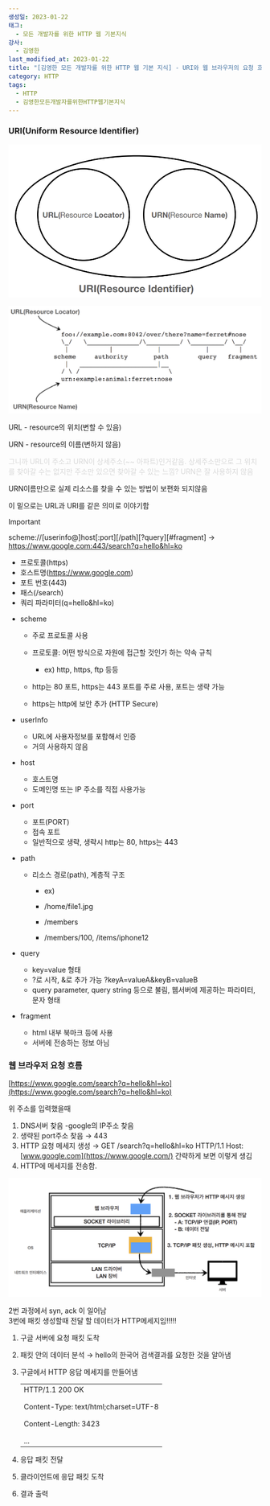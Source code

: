 ```yaml
---
생성일: 2023-01-22
태그:
  - 모든 개발자를 위한 HTTP 웹 기본지식
강사:
  - 김영한
last_modified_at: 2023-01-22
title: "[김영한 모든 개발자를 위한 HTTP 웹 기본 지식] - URI와 웹 브라우저의 요청 흐름"
category: HTTP
tags:
  - HTTP
  - 김영한모든개발자를위한HTTP웹기본지식
---
```

### URI(Uniform Resource Identifier)

![images](/assets/images/http/IMG-20240910102740.png)

![images](/assets/images/http/IMG-20240910102740-1.png)

URL - resource의 위치(변할 수 있음)

URN - resource의 이름(변하지 않음)

<font color="#d8d8d8">그니까 URL이 주소고 URN이 상세주소(~~ 아파트)인거같음. 상세주소만으로 그 위치를 찾아갈 수는 없지만 주소만 있으면 찾아갈 수 있는 느낌? URN은 잘 사용하지 않음</font>

URN이름만으로 실제 리소스를 찾을 수 있는 방법이 보편화 되지않음

이 밑으로는 URL과 URI를 같은 의미로 이야기함

> [!important]  
> scheme://[userinfo@]host[:port][/path][?query][\#fragment]
> → https://www.google.com:443/search?q=hello&hl=ko
>  - 프로토콜(https)
>  - 호스트명(https://www.google.com)
>  - 포트 번호(443)
>  - 패스(/search)
>  - 쿼리 파라미터(q=hello&hl=ko)  

- scheme
    - 주로 프로토콜 사용
    - 프로토콜: 어떤 방식으로 자원에 접근할 것인가 하는 약속 규칙
        
        - ex) http, https, ftp 등등
        
    - http는 80 포트, https는 443 포트를 주로 사용, 포트는 생략 가능
    - https는 http에 보안 추가 (HTTP Secure)
- userInfo
    - URL에 사용자정보를 포함해서 인증
    - 거의 사용하지 않음
- host
    - 호스트명
    - 도메인명 또는 IP 주소를 직접 사용가능
- port
    - 포트(PORT)
    - 접속 포트
    - 일반적으로 생략, 생략시 http는 80, https는 443
- path
    - 리소스 경로(path), 계층적 구조
        
        - ex)
        
        - /home/file1.jpg
        - /members
        - /members/100, /items/iphone12
        
- query
    - key=value 형태
    - ?로 시작, &로 추가 가능 ?keyA=valueA&keyB=valueB
    - query parameter, query string 등으로 불림, 웹서버에 제공하는 파라미터, 문자 형태
- fragment
    - html 내부 북마크 등에 사용
    - 서버에 전송하는 정보 아님

### 웹 브라우저 요청 흐름

[https://www.google.com/search?q=hello&hl=ko](https://www.google.com/search?q=hello&hl=ko)

위 주소를 입력했을때

1. DNS서버 찾음 -google의 IP주소 찾음
2. 생략된 port주소 찾음 → 443
3. HTTP 요청 메세지 생성 → GET /search?q=hello&hl=ko HTTP/1.1 Host: [www.google.com](https://www.google.com/) 간략하게 보면 이렇게 생김
4. HTTP에 메세지를 전송함.

![images](/assets/images/http/IMG-20240910102740-2.png)

2번 과정에서 syn, ack 이 일어남  
3번에 패킷 생성할때 전달 할 데이터가 HTTP메세지임!!!!!  

1. 구글 서버에 요청 패킷 도착
2. 패킷 안의 데이터 분석 → hello의 한국어 검색결과를 요청한 것을 알아냄
3. 구글에서 HTTP 응답 메세지를 만들어냄
    
    |   |
    |---|
    |HTTP/1.1 200 OK  <br>  <br>Content-Type: text/html;charset=UTF-8  <br>  <br>Content-Length: 3423  <br><html>  <br><body>...</body>  <br></html>|
    
4. 응답 패킷 전달
5. 클라이언트에 응답 패킷 도착
6. 결과 출력